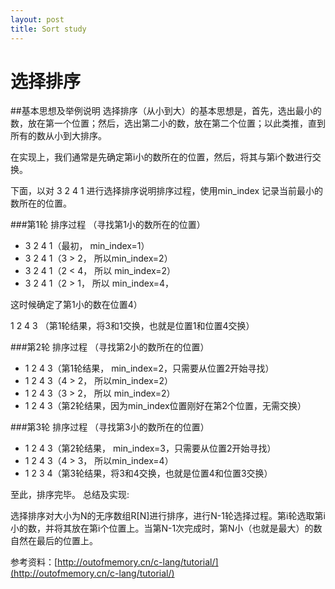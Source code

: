 ```yaml
---
layout: post
title: Sort study
---
```



# 选择排序
##基本思想及举例说明
选择排序（从小到大）的基本思想是，首先，选出最小的数，放在第一个位置；然后，选出第二小的数，放在第二个位置；以此类推，直到所有的数从小到大排序。

在实现上，我们通常是先确定第i小的数所在的位置，然后，将其与第i个数进行交换。

下面，以对 3  2  4  1 进行选择排序说明排序过程，使用min_index 记录当前最小的数所在的位置。

###第1轮 排序过程 （寻找第1小的数所在的位置）
* 3  2  4  1（最初， min_index=1）
* 3  2  4  1（3 > 2， 所以min_index=2）
* 3  2  4  1（2 < 4， 所以 min_index=2）
* 3  2  4  1（2 > 1， 所以 min_index=4，

这时候确定了第1小的数在位置4）

1  2  4  3 （第1轮结果，将3和1交换，也就是位置1和位置4交换）

###第2轮 排序过程 （寻找第2小的数所在的位置）
* 1  2  4  3（第1轮结果， min_index=2，只需要从位置2开始寻找）
* 1  2  4  3（4 > 2， 所以min_index=2）
* 1  2  4  3（3 > 2， 所以 min_index=2）
* 1  2  4  3（第2轮结果，因为min_index位置刚好在第2个位置，无需交换）

###第3轮 排序过程 （寻找第3小的数所在的位置）
* 1  2  4  3（第2轮结果， min_index=3，只需要从位置2开始寻找）
* 1  2  4  3（4 > 3， 所以min_index=4）
* 1  2  3  4（第3轮结果，将3和4交换，也就是位置4和位置3交换）

至此，排序完毕。
总结及实现:

选择排序对大小为N的无序数组R[N]进行排序，进行N-1轮选择过程。第i轮选取第i小的数，并将其放在第i个位置上。当第N-1次完成时，第N小（也就是最大）的数自然在最后的位置上。

参考资料：[http://outofmemory.cn/c-lang/tutorial/](http://outofmemory.cn/c-lang/tutorial/)


